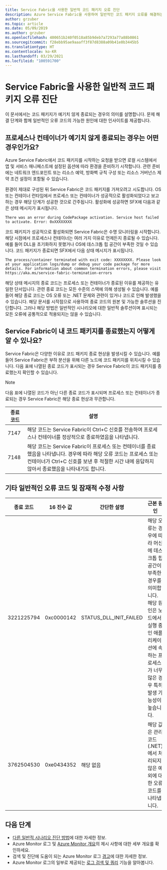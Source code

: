 ```yaml
---
title: Service Fabric을 사용한 일반적 코드 패키지 오류 진단
description: Azure Service Fabric을 사용하여 일반적인 코드 패키지 오류를 해결하는 방법을 알아보기
author: grzuber
ms.topic: article
ms.date: 05/09/2019
ms.author: grzuber
ms.openlocfilehash: 400651b240f0518a85b9deb7a7293a77a88b0861
ms.sourcegitcommit: f28ebb95ae9aaaff3f87d8388a09b41e0b3445b5
ms.translationtype: HT
ms.contentlocale: ko-KR
ms.lasthandoff: 03/29/2021
ms.locfileid: "100591700"
---
```

# <a name="diagnose-common-code-package-errors-by-using-service-fabric"></a>Service Fabric을 사용한 일반적 코드 패키지 오류 진단

이 문서에서는 코드 패키지가 예기치 않게 종료되는 경우의 의미를 설명합니다. 문제 해결 단계와 함께 일반적인 오류 코드의 가능한 원인에 대한 인사이트를 제공합니다.

## <a name="when-does-a-process-or-container-terminate-unexpectedly"></a>프로세스나 컨테이너가 예기치 않게 종료되는 경우는 어떤 경우인가요?

Azure Service Fabric에서 코드 패키지를 시작하는 요청을 받으면 로컬 시스템에서 앱 및 서비스 매니페스트에 설정된 옵션에 따라 환경을 준비하기 시작합니다. 관련 준비에는 네트워크 엔드포인트 또는 리소스 예약, 방화벽 규칙 구성 또는 리소스 거버넌스 제약 조건 설정이 포함될 수 있습니다. 

환경이 제대로 구성된 뒤 Service Fabric은 코드 패키지를 가져오려고 시도합니다. OS 또는 컨테이너 런타임에서 프로세스 또는 컨테이너가 성공적으로 활성화되었다고 보고하는 경우 해당 단계가 성공한 것으로 간주됩니다. 활성화에 성공하면 SFX에 다음과 같은 상태 메시지가 표시됩니다.

```
There was an error during CodePackage activation. Service host failed to activate. Error: 0xXXXXXXXX
```

코드 패키지가 성공적으로 활성화되면 Service Fabric은 수명 모니터링을 시작합니다. 해당 시점에서 프로세스나 컨테이너는 여러 가지 이유로 언제든지 종료될 수 있습니다. 예를 들어 DLL을 초기화하지 못했거나 OS에 데스크톱 힙 공간이 부족한 것일 수 있습니다. 코드 패키지가 종료되면 SFX에서 다음 상태 메시지가 표시됩니다.

```
The process/container terminated with exit code: XXXXXXXX. Please look at your application logs/dump or debug your code package for more details. For information about common termination errors, please visit https://aka.ms/service-fabric-termination-errors
```

해당 상태 메시지의 종료 코드는 프로세스 또는 컨테이너가 종료된 이유를 제공하는 유일한 단서입니다. 관련 종료 코드는 모든 수준의 스택에 의해 생성될 수 있습니다. 예를 들어 해당 종료 코드는 OS 오류 또는 .NET 문제와 관련이 있거나 코드로 인해 발생했을 수 있습니다. 해당 문서를 시작점으로 사용하여 종료 코드의 원본 및 가능한 솔루션을 진단합니다. 그러나 해당 방법은 일반적인 시나리오에 대한 일반적 솔루션이며 표시되는 모든 오류에 공통적으로 적용되지는 않을 수 있습니다.

## <a name="how-can-i-tell-if-service-fabric-terminated-my-code-package"></a>Service Fabric이 내 코드 패키지를 종료했는지 어떻게 알 수 있나요?

Service Fabric은 다양한 이유로 코드 패키지 종료 현상을 발생시킬 수 있습니다. 예를 들어 Service Fabric은 부하 분산을 위해 다른 노드에 코드 패키지를 위치시킬 수 있습니다. 다음 표에 나열된 종료 코드가 표시되는 경우 Service Fabric이 코드 패키지를 종료했는지 확인할 수 있습니다.

>[!NOTE]
> 다음 표에 나열된 코드가 아닌 다른 종료 코드가 표시되며 프로세스 또는 컨테이너가 종료되는 경우 Service Fabric은 해당 종료 현상과 무관합니다.

종료 코드 | 설명
--------- | -----------
7147 | 해당 코드는 Service Fabric이 Ctrl+C 신호를 전송하여 프로세스나 컨테이너를 정상적으로 종료하였음을 나타냅니다.
7148 | 해당 코드는 Service Fabric이 프로세스 또는 컨테이너를 종료했음을 나타냅니다. 경우에 따라 해당 오류 코드는 프로세스 또는 컨테이너가 Ctrl+C 신호를 보낸 후 적절한 시간 내에 응답하지 않아서 종료했음을 나타내기도 합니다.


## <a name="other-common-error-codes-and-their-potential-fixes"></a>기타 일반적인 오류 코드 및 잠재적 수정 사항

종료 코드 | 16 진수 값 | 간단한 설명 | 근본 원인 | 잠재적 수정 사항
--------- | --------- | ----------------- | ---------- | -------------
3221225794 | 0xc0000142 | STATUS_DLL_INIT_FAILED | 해당 오류는 경우에 따라 머신에 데스크톱 힙 공간이 부족한 경우를 의미합니다. 해당 원인은 노드에서 실행 중인 애플리케이션에 속하는 프로세스가 너무 많은 경우 특히 발생 가능성이 높습니다. | 프로그램이 Ctrl+C 신호에 응답하도록 빌드되지 않은 경우 클러스터 매니페스트에서 **EnableActivateNoWindow** 설정을 사용하도록 설정할 수 있습니다. 해당 설정을 사용하면 코드 패키지가 GUI 창 없이 실행되며 Ctrl+C 신호를 수신하지 않습니다. 또한 해당 작업을 수행하면 각 프로세스에서 사용하는 데스크톱 힙 공간의 양이 줄어듭니다. 코드 패키지가 Ctrl+C 신호를 수신해야 하는 경우 노드의 데스크톱 힙 크기를 늘릴 수 있습니다.
3762504530 | 0xe0434352 | 해당 없음 | 해당 값은 관리 코드(.NET)에서 처리되지 않은 예외에 대한 오류 코드를 나타냅니다. | 해당 종료 코드는 애플리케이션에서 처리되지 않은 상태로 유지되는 예외가 발생하여 프로세스를 종료했음을 나타냅니다. 해당 오류를 트리거한 항목을 확인하는 첫 번째 단계로 애플리케이션의 로그 및 덤프 파일을 디버그합니다.

## <a name="next-steps"></a>다음 단계

* [다른 일반적 시나리오 진단 방법](service-fabric-diagnostics-common-scenarios.md)에 대한 자세한 정보.
* Azure Monitor 로그 및 [Azure Monitor 개요](../azure-monitor/overview.md)의 제시 사항에 대한 세부 개요를 확인하세요.
* 검색 및 진단에 도움이 되는 Azure Monitor 로그 [경고](../azure-monitor/alerts/alerts-overview.md)에 대한 자세한 정보.
* Azure Monitor 로그의 일부로 제공되는 [로그 검색 및 쿼리](../azure-monitor/logs/log-query-overview.md) 기능을 알아봅니다.
